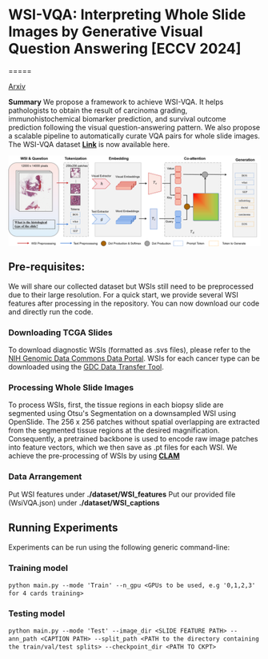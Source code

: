 # WSI-VQA: Interpreting Whole Slide Images by Generative Visual Question Answering [ECCV 2024]


=====

[Arxiv](https://arxiv.org/abs/2407.05603)

**Summary** We propose a framework to achieve WSI-VQA. It helps pathologists to obtain the result of carcinoma grading, immunohistochemical biomarker prediction, and survival outcome prediction following the visual question-answering pattern. We also propose a scalable pipeline to automatically curate VQA pairs for whole slide images. The WSI-VQA dataset <a href="https://drive.google.com/file/d/1l8XUgDKgzDCZzneLG7PZFbUmL9NP7GhF/view?usp=drive_link" target="blank"><b>Link</b></a> is now available here.

<img src="pics/model.png" width="1500px" align="center" />



## Pre-requisites:
We will share our collected dataset but WSIs still need to be preprocessed due to their large resolution.
For a quick start, we provide several WSI features after processing in the repository. You can now download our code and directly run the code.
### Downloading TCGA Slides
To download diagnostic WSIs (formatted as .svs files), please refer to the [NIH Genomic Data Commons Data Portal](https://portal.gdc.cancer.gov/). WSIs for each cancer type can be downloaded using the [GDC Data Transfer Tool](https://docs.gdc.cancer.gov/Data_Transfer_Tool/Users_Guide/Data_Download_and_Upload/).

### Processing Whole Slide Images
To process WSIs, first, the tissue regions in each biopsy slide are segmented using Otsu's Segmentation on a downsampled WSI using OpenSlide. The 256 x 256 patches without spatial overlapping are extracted from the segmented tissue regions at the desired magnification. Consequently, a pretrained backbone is used to encode raw image patches into feature vectors, which we then save as .pt files for each WSI. We achieve the pre-processing of WSIs by using <a href="https://github.com/mahmoodlab/CLAM" target="blank"><b>CLAM</b></a>

### Data Arrangement
Put WSI features under **./dataset/WSI_features**
Put our provided file (WsiVQA.json) under **./dataset/WSI_captions**


## Running Experiments
Experiments can be run using the following generic command-line:
### Training model
```shell
python main.py --mode 'Train' --n_gpu <GPUs to be used, e.g '0,1,2,3' for 4 cards training> 
```
### Testing model
```shell
python main.py --mode 'Test' --image_dir <SLIDE FEATURE PATH> --ann_path <CAPTION PATH> --split_path <PATH to the directory containing the train/val/test splits> --checkpoint_dir <PATH TO CKPT>
